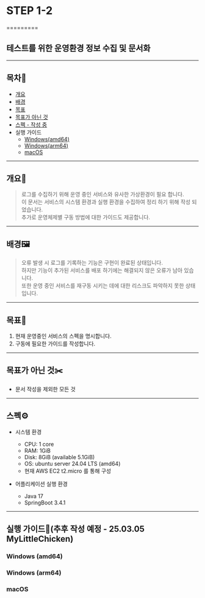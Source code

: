 # STEP 1-2
=========


테스트를 위한 운영환경 정보 수집 및 문서화
--------

***

## 목차🧭

- [개요](#개요)
- [배경](#배경)
- [목표](#목표)
- [목표가 아닌 것](#목표가-아닌-것)
- [스펙 - 작성 중](#스펙)
- 실행 가이드
  - [Windows(amd64)](#windows-amd64)
  - [Windows(arm64)](#windows-arm64)
  - [macOS](#macos)
***

## 개요📜

>로그를 수집하기 위해 운영 중인 서비스와 유사한 가상환경이 필요 합니다.  
>이 문서는 서비스의 시스템 환경과 실행 환경을 수집하여 정리 하기 위해 작성 되었습니다.  
>추가로 운영체제별 구동 방법에 대한 가이드도 제공합니다.

***   

## 배경🖼️

>오류 발생 시 로그를 기록하는 기능은 구현이 완료된 상태입니다.  
>하지만 기능이 추가된 서비스를 배포 하기에는 해결되지 않은 오류가 남아 있습니다.  
>또한 운영 중인 서비스를 재구동 시키는 데에 대한 리스크도 파악하지 못한 상태입니다.

***

## 목표📌

1. 현재 운영중인 서비스의 스펙을 명시합니다.
2. 구동에 필요한 가이드를 작성합니다.
***

## 목표가 아닌 것✂️

- 문서 작성을 제외한 모든 것
***

## 스펙⚙️
- 시스템 환경
  - CPU: 1 core
  - RAM: 1GiB
  - Disk: 8GiB (available 5.1GiB)
  - OS: ubuntu server 24.04 LTS (amd64)
  - 현재 AWS EC2 t2.micro 를 통해 구성
  

- 어플리케이션 실행 환경
    - Java 17
    - SpringBoot 3.4.1


***

## 실행 가이드📜(추후 작성 예정 - 25.03.05 MyLittleChicken)
### Windows (amd64)
### Windows (arm64)
### macOS
